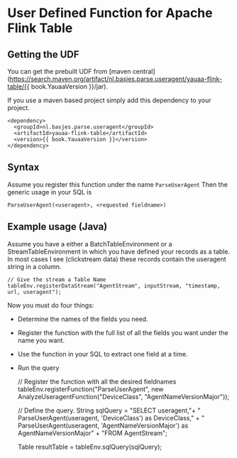 # User Defined Function for Apache Flink Table

## Getting the UDF
You can get the prebuilt UDF from [maven central](https://search.maven.org/artifact/nl.basjes.parse.useragent/yauaa-flink-table/{{ book.YauaaVersion }}/jar).

If you use a maven based project simply add this dependency to your project.

<pre><code>&lt;dependency&gt;
  &lt;groupId&gt;nl.basjes.parse.useragent&lt;/groupId&gt;
  &lt;artifactId&gt;yauaa-flink-table&lt;/artifactId&gt;
  &lt;version&gt;{{ book.YauaaVersion }}&lt;/version&gt;
&lt;/dependency&gt;
</code></pre>

## Syntax
Assume you register this function under the name `ParseUserAgent`
Then the generic usage in your SQL is

<pre><code>ParseUserAgent(&lt;useragent&gt;, &lt;requested fieldname&gt;)</code></pre>

## Example usage (Java)
Assume you have a either a BatchTableEnvironment or a StreamTableEnvironment in which you have defined your records as a table.
In most cases I see (clickstream data) these records contain the useragent string in a column.

    // Give the stream a Table Name
    tableEnv.registerDataStream("AgentStream", inputStream, "timestamp, url, useragent");

Now you must do four things:

* Determine the names of the fields you need.
* Register the function with the full list of all the fields you want under the name you want.
* Use the function in your SQL to extract one field at a time.
* Run the query

    // Register the function with all the desired fieldnames
    tableEnv.registerFunction("ParseUserAgent", new AnalyzeUseragentFunction("DeviceClass", "AgentNameVersionMajor"));

    // Define the query.
    String sqlQuery =
        "SELECT useragent,"+
        "       ParseUserAgent(useragent, 'DeviceClass')            as DeviceClass," +
        "       ParseUserAgent(useragent, 'AgentNameVersionMajor')  as AgentNameVersionMajor" +
        "FROM AgentStream";

    Table  resultTable   = tableEnv.sqlQuery(sqlQuery);

